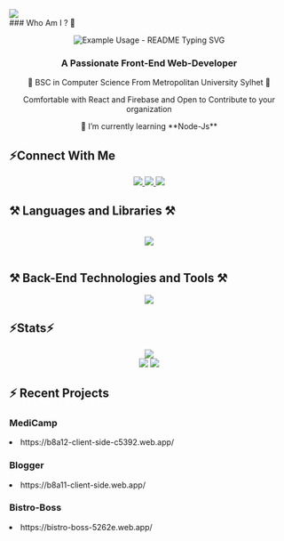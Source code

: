 <div>
  <img src="https://i.ibb.co/ZG26534/header-banner-2.jpg">
</div>
### Who Am I ? 👋
<p align="center">
  <img src="https://readme-typing-svg.demolab.com/?lines=Hi+There!+👋+I+am+Thouhid!;&font=Righteous&size=35&center=true&vCenter=true&width=450&height=50&duration=4000&pause=1000" alt="Example Usage - README Typing SVG">
</p>
<h3 align="center">A Passionate Front-End Web-Developer</h3>
<p align="center">🔭 BSC in Computer Science From Metropolitan University Sylhet 🔭</p>
<p align="center">Comfortable with React and Firebase and Open to Contribute to your organization</p>
<p align="center">🌱 I’m currently learning **Node-Js**</p>



<h2>⚡Connect With Me</h2>
<div align="center"> 
  <a href="thouhidhussain98@gmail.com">
    <img src="https://img.shields.io/badge/Gmail-333333?style=for-the-badge&logo=gmail&logoColor=red" />
  </a>
  <a href="https://www.linkedin.com/in/md-thouhid-hussain-768491196/" target="_blank">
    <img src="https://img.shields.io/badge/LinkedIn-0077B5?style=for-the-badge&logo=linkedin&logoColor=white" target="_blank" />
  </a>
  <a href="https://www.linkedin.com/in/md-thouhid-hussain-768491196/" target="_blank">
     <img src="https://img.shields.io/badge/Portfolio-FF5722?style=for-the-badge&logo=todoist&logoColor=white" target="_blank" /> <!-- sqlite, safari, google-chrome are other good icon options -->
  </a>
</div>

<h2>⚒️ Languages and Libraries ⚒️</h2>
<br/>
<div align="center">
    <img src="https://skillicons.dev/icons?i=html,css,javascript,tailwind,react,firebase" />
</div>
<br/>
<div>
  <h2>⚒️ Back-End Technologies and Tools ⚒️</h2>
  <div align="center">
   <img src="https://skillicons.dev/icons?i=nodejs,express,mongodb,figma,vscode,github" /><br>
  </div>
</div>

<h2>⚡Stats⚡</h2>
<div >
  <div align="center"><img src="http://github-profile-summary-cards.vercel.app/api/cards/profile-details?username=Thouhid98&theme=aura_dark" /></div>
  
  <div align="center"><img src="http://github-profile-summary-cards.vercel.app/api/cards/stats?username=Thouhid98&theme=blueberry">
  <img src="http://github-profile-summary-cards.vercel.app/api/cards/productive-time?username=Thouhid98&theme=blueberry&utcOffset=8">
    </div>
</div>

<h2>⚡ Recent Projects</h2>
<h3>MediCamp</h3>
<li>https://b8a12-client-side-c5392.web.app/</li>
<h3>Blogger</h3>
<li>https://b8a11-client-side.web.app/</li>
<h3>Bistro-Boss</h3>
<li>https://bistro-boss-5262e.web.app/</li>


